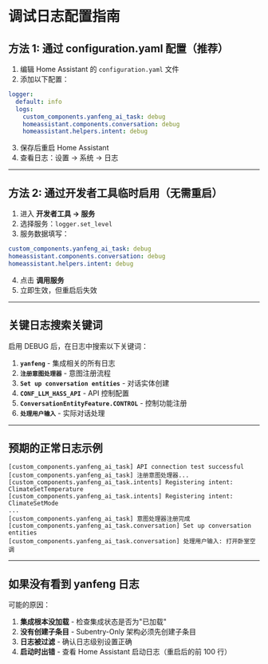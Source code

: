 # 调试日志配置指南

## 方法 1: 通过 configuration.yaml 配置（推荐）

1. 编辑 Home Assistant 的 `configuration.yaml` 文件
2. 添加以下配置：

```yaml
logger:
  default: info
  logs:
    custom_components.yanfeng_ai_task: debug
    homeassistant.components.conversation: debug
    homeassistant.helpers.intent: debug
```

3. 保存后重启 Home Assistant
4. 查看日志：设置 → 系统 → 日志

---

## 方法 2: 通过开发者工具临时启用（无需重启）

1. 进入 **开发者工具 → 服务**
2. 选择服务：`logger.set_level`
3. 服务数据填写：

```yaml
custom_components.yanfeng_ai_task: debug
homeassistant.components.conversation: debug
homeassistant.helpers.intent: debug
```

4. 点击 **调用服务**
5. 立即生效，但重启后失效

---

## 关键日志搜索关键词

启用 DEBUG 后，在日志中搜索以下关键词：

1. **`yanfeng`** - 集成相关的所有日志
2. **`注册意图处理器`** - 意图注册流程
3. **`Set up conversation entities`** - 对话实体创建
4. **`CONF_LLM_HASS_API`** - API 控制配置
5. **`ConversationEntityFeature.CONTROL`** - 控制功能注册
6. **`处理用户输入`** - 实际对话处理

---

## 预期的正常日志示例

```
[custom_components.yanfeng_ai_task] API connection test successful
[custom_components.yanfeng_ai_task] 注册意图处理器...
[custom_components.yanfeng_ai_task.intents] Registering intent: ClimateSetTemperature
[custom_components.yanfeng_ai_task.intents] Registering intent: ClimateSetMode
...
[custom_components.yanfeng_ai_task] 意图处理器注册完成
[custom_components.yanfeng_ai_task.conversation] Set up conversation entities
[custom_components.yanfeng_ai_task.conversation] 处理用户输入: 打开卧室空调
```

---

## 如果没有看到 yanfeng 日志

可能的原因：

1. **集成根本没加载** - 检查集成状态是否为"已加载"
2. **没有创建子条目** - Subentry-Only 架构必须先创建子条目
3. **日志被过滤** - 确认日志级别设置正确
4. **启动时出错** - 查看 Home Assistant 启动日志（重启后的前 100 行）
